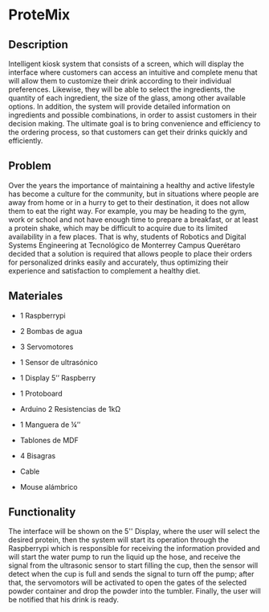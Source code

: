 # ProteMix

## Description
Intelligent kiosk system that consists of a screen, which will display the interface where customers can access an intuitive and complete menu that will allow them to customize their drink according to their individual preferences. Likewise, they will be able to select the ingredients, the quantity of each ingredient, the size of the glass, among other available options. In addition, the system will provide detailed information on ingredients and possible combinations, in order to assist customers in their decision making. The ultimate goal is to bring convenience and efficiency to the ordering process, so that customers can get their drinks quickly and efficiently.

## Problem
Over the years the importance of maintaining a healthy and active lifestyle has become a culture for the community, but in situations where people are away from home or in a hurry to get to their destination, it does not allow them to eat the right way. For example, you may be heading to the gym, work or school and not have enough time to prepare a breakfast, or at least a protein shake, which may be difficult to acquire due to its limited availability in a few places. That is why, students of Robotics and Digital Systems Engineering at Tecnológico de Monterrey Campus Querétaro decided that a solution is required that allows people to place their orders for personalized drinks easily and accurately, thus optimizing their experience and satisfaction to complement a healthy diet.

## Materiales
- 1 Raspberrypi 

- 2 Bombas de agua

- 3 Servomotores

- 1 Sensor de ultrasónico

- 1 Display 5’’ Raspberry

- 1 Protoboard

- Arduino	2 Resistencias de 1kΩ

- 1 Manguera de ¼’’

- Tablones de MDF

- 4 Bisagras

- Cable

- Mouse alámbrico

## Functionality
The interface will be shown on the 5'' Display, where the user will select the desired protein, then the system will start its operation through the Raspberrypi which is responsible for receiving the information provided and will start the water pump to run the liquid up the hose, and receive the signal from the ultrasonic sensor to start filling the cup, then the sensor will detect when the cup is full and sends the signal to turn off the pump; after that, the servomotors will be activated to open the gates of the selected powder container and drop the powder into the tumbler. Finally, the user will be notified that his drink is ready.

